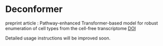 # Deconformer

preprint article : Pathway-enhanced Transformer-based model for robust enumeration of cell types from the cell-free transcriptome
[DOI](https://doi.org/10.1101/2024.02.28.582494)

Detailed usage instructions will be improved soon.
